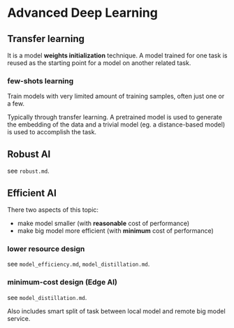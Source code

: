 # Advanced Deep Learning

## Transfer learning
It is a model **weights initialization** technique. 
A model trained for one task is reused as the starting point for a model on another related task.

### few-shots learning
Train models with very limited amount of training samples, often just one or a few.

Typically through transfer learning. A pretrained model is used to generate the embedding of the data and a trivial model (eg. a distance-based model) is used to accomplish the task.

## Robust AI
see `robust.md`.

## Efficient AI
There two aspects of this topic:
- make model smaller (with **reasonable** cost of performance)
- make big model more efficient (with **minimum** cost of performance)

### lower resource design
see `model_efficiency.md`, `model_distillation.md`.

### minimum-cost design (Edge AI)
see `model_distillation.md`.

Also includes smart split of task between local model and remote big model service.